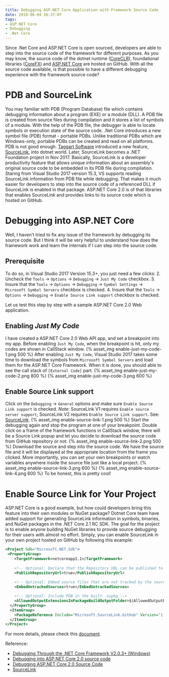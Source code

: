 ```yaml
---
title: Debugging ASP.NET Core Application with Framework Source Code
date: 2018-06-04 16:37:07
tags:
- ASP.NET Core
- Debugging
- .Net Core
---
```

Since .Net Core and ASP.NET Core is open sourced, developers are able to step into the source code of the framework for different purposes. 
As you may know, the source code of the dotnet runtime ([CoreCLR](https://github.com/dotnet/coreclr)), foundational libraries ([CoreFX](https://github.com/dotnet/corefx)) and [ASP.NET Core](https://github.com/aspnet/Home) are hosted on GitHub. With all the source code available, is that possible to have a different debugging experience with the framework source code?
<!-- more -->
# PDB and SourceLink
You may familiar with PDB (Program Database) file which contains debugging information about a program (EXE) or a module (DLL). A PDB file is created from source files during compilation and it stores a list of symbols of a module. With the help of the PDB file, the debugger is able to locate symbols or execution state of the source code. .Net Core introduces a new symbol file (PDB) format - portable PDBs. Unlike traditional PDBs which are Windows-only, portable PDBs can be created and read on all platforms.
PDB is not good enough. [Taggart Software](https://github.com/ctaggart/SourceLink) introduced a new feature, [SourceLink](https://github.com/dotnet/designs/blob/master/accepted/diagnostics/source-link.md), into dotnet world. Later, SourceLink becomes a .NET Foundation project in Nov 2017. Basically, SourceLink is a developer productivity feature that allows unique information about an assembly's original source code to be embedded in its PDB file during compilation.
Staring from Visual Studio 2017 version 15.3, VS supports reading SourceLink information from PDB file while debugging. That makes it much easier for developers to step into the source code of a referenced DLL if SourceLink is enabled in that package. ASP.NET Core 2.0 is of that libraries that enables SourceLink and provides links to its source code which is hosted on GitHub.

# Debugging into ASP.NET Core
Well, I haven't tried to fix any issue of the framework by debugging its source code. But I think it will be very helpful to understand how does the framework work and learn the internals if I can step into the source code.

## Prerequisite
To do so, in Visual Studio 2017 Version 15.3+, you just need a few clicks:
2.  Uncheck the `Tools` -> `Options` -> `Debugging` -> `Just My Code` checkbox.
3.  Insure that the `Tools` -> `Options` -> `Debugging` -> `Symbol Settings` -> `Microsoft Symbol Servers` checkbox is checked.
4.  Insure that the `Tools` -> `Options` -> `Debugging` -> `Enable Source Link support` checkbox is checked.

Let us test this step by step with a sample ASP.NET Core 2.0 Web application.

## Enabling *Just My Code*
I have created a ASP.NET Core 2.0 Web API app, and set a breakpoint into my app. Before enabling `Just My Code`, when the breakpoint is hit, only my codes are shown in CallStack window.
{% asset_img enable-just-my-code-1.png 500 %}
After enabling `Just My Code`, Visual Studio 2017 takes some time to download the symbols from `Microsoft Symbol Servers` and load them for the ASP.NET Core Framework. When it is done, you should able to see the call stack of `[External Code]` part.
{% asset_img enable-just-my-code-2.png 800 %}
{% asset_img enable-just-my-code-3.png 600 %}
## Enable Source Link support
Click on the `Debugging` -> `General` options and make sure `Enable Source Link support` is checked.
*Note*: SourceLink V1 requires `Enable source server support`; SourceLink V2 requires `Enable Source Link support`. See: [SourceLink](https://github.com/ctaggart/SourceLink).
{% asset_img enable-source-link-1.png 500 %}
Start the debugging again and stop the program at one of your breakpoint. Double click on a frame of the framework functions in CallStack window, there will be a Source Link popup and let you decide to download the source code from GitHub repository or not.
{% asset_img enable-source-link-2.png 500 %}
Download the source and step into the source code. We have the source file and it will be displayed at the appropriate location from the frame you clicked. More importantly, you can set your own breakpoints or watch variables anywhere inside the source file just like a local project.
{% asset_img enable-source-link-3.png 600 %}
{% asset_img enable-source-link-4.png 600 %}
To be honest, this is pretty cool!

# Enable Source Link for Your Project
ASP.NET Core is a good example, but how could developers bring this feature into their own modules or NuGet package?
Dotnet Core team have added support for generating SourceLink information in symbols, binaries, and NuGet packages in the .NET Core 2.1 RC SDK. The goal for the project is to enable anyone building NuGet libraries to provide source debugging for their users with almost no effort.
Simply, you can enable SourceLink in your own project hosted on GitHub by following this example:
``` XML
<Project Sdk="Microsoft.NET.Sdk">
 <PropertyGroup>
    <TargetFramework>netcoreapp2.1</TargetFramework>
 
    <!-- Optional: Declare that the Repository URL can be published to NuSpec -->
    <PublishRepositoryUrl>true</PublishRepositoryUrl>
 
    <!-- Optional: Embed source files that are not tracked by the source control manager to the PDB -->
    <EmbedUntrackedSources>true</EmbedUntrackedSources>

    <!-- Optional: Include PDB in the built .nupkg -->
    <AllowedOutputExtensionsInPackageBuildOutputFolder>$(AllowedOutputExtensionsInPackageBuildOutputFolder);.pdb</AllowedOutputExtensionsInPackageBuildOutputFolder>
  </PropertyGroup>
  <ItemGroup>
    <PackageReference Include="Microsoft.SourceLink.GitHub" Version="1.0.0-beta-62925-02" PrivateAssets="All"/>
  </ItemGroup>
</Project>
```
For more details, please check this [document](https://github.com/dotnet/sourcelink/).

Reference:
* [Debugging Through the .NET Core Framework V2.0.3+ (Windows)](https://blogs.msdn.microsoft.com/vancem/2017/12/20/update-debugging-through-the-net-core-framework-v2-0-3-windows/)
* [Debugging into ASP.NET Core 2.0 source code](https://laurentkempe.com/2017/09/26/Debugging-into-ASP.NET-Core-2.0-source-code/)
* [Debugging ASP.NET Core 2.0 Source Code](https://www.stevejgordon.co.uk/debugging-asp-net-core-2-source)
* [SourceLink](https://github.com/dotnet/sourcelink)